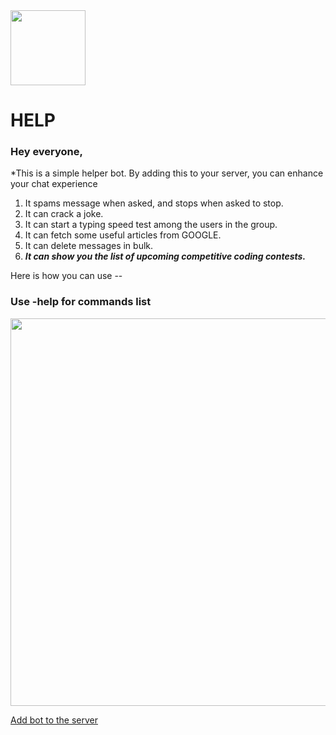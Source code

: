 <img src="https://user-images.githubusercontent.com/65284517/120174411-b073fc80-c222-11eb-8faa-722c28c6433e.PNG" height=120px width = 120px/>
<h1 align="left"> HELP</h1>

### Hey everyone, 

*This is a simple helper bot. By adding this to your server, you can enhance your chat experience

1. It spams message when asked, and stops when asked to stop.
2. It can crack a joke.
3. It can start a typing speed test among the users in the group.
4. It can fetch some useful articles from GOOGLE.
5. It can delete messages in bulk.
6. ***It can show you the list of upcoming competitive coding contests.*** 

Here is how you can use -- 
### Use -help for commands list
<img src="https://user-images.githubusercontent.com/65284517/120174991-5889c580-c223-11eb-9ef2-762e212db2ec.PNG" height=620px width = 820px/>

[Add bot to the server](https://discord.com/api/oauth2/authorize?client_id=812696302055850075&permissions=0&scope=bot)
